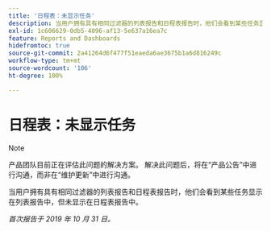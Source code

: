 ```yaml
---
title: '日程表：未显示任务'
description: 当用户拥有具有相同过滤器的列表报告和日程表报告时，他们会看到某些任务显示在列表报告中，但未显示在日程表报告中。
exl-id: 1c606629-0db5-4096-af13-5e637a16ea7c
feature: Reports and Dashboards
hidefromtoc: true
source-git-commit: 2a41264d6f477f51eaeda6ae3675b1a6d816249c
workflow-type: tm+mt
source-wordcount: '106'
ht-degree: 100%

---
```


# 日程表：未显示任务

>[!NOTE]
>
>产品团队目前正在评估此问题的解决方案。 解决此问题后，将在“产品公告”中进行沟通，而非在“维护更新”中进行沟通。

当用户拥有具有相同过滤器的列表报告和日程表报告时，他们会看到某些任务显示在列表报告中，但未显示在日程表报告中。

_首次报告于 2019 年 10 月 31 日。_
